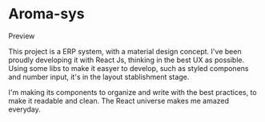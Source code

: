 # Aroma-sys
Preview

  This project is a ERP system, with a material design concept. I've been proudly developing it with React Js, thinking in the best UX as possible. Using some libs to make it easyer to develop, such as styled componens and number input, it's in the layout stablishment stage.

  I'm making its components to organize and write with the best practices, to make it readable and clean. The React universe makes me amazed everyday.
